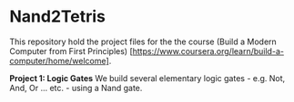 # Nand2Tetris

This repository hold the project files for the the course (Build a Modern Computer from First Principles) [https://www.coursera.org/learn/build-a-computer/home/welcome].

**Project 1: Logic Gates** We build several elementary logic gates - e.g. Not, And, Or ... etc. - using a Nand gate.
